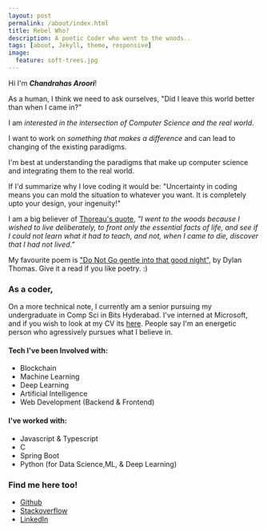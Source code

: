 ```yaml
---
layout: post
permalink: /about/index.html
title: Rebel Who?
description: A poetic Coder who went to the woods..
tags: [about, Jekyll, theme, responsive]
image:
  feature: soft-trees.jpg
---
```

Hi I'm ***Chandrahas Aroori***!

As a human, I think we need to ask ourselves, "Did I leave this world better than when I came in?"

I am *interested in the intersection of Computer Science and the real world*.

I want to work on *something that makes a difference* and can lead to changing of the existing paradigms.

I'm best at understanding the paradigms that make up computer science and integrating them to the real world.

If I'd summarize why I love coding it would be: "Uncertainty in coding means you can mold the situation to whatever you want. It is completely upto your design, your ingenuity!"

I am a big believer of [Thoreau's quote](https://www.goodreads.com/quotes/2690-i-went-to-the-woods-because-i-wished-to-live), *"I went to the woods because I wished to live deliberately, to front only the essential facts of life, and see if I could not learn what it had to teach, and not, when I came to die, discover that I had not lived."*

My favourite poem is ["Do Not Go gentle into that good night"](https://poets.org/poem/do-not-go-gentle-good-night), by Dylan Thomas. Give it a read if you like poetry. :)

### As a coder,

On a more technical note, I currently am a senior pursuing my undergraduate in Comp Sci in Bits Hyderabad. I've interned at Microsoft, and if you wish to look at my CV its [here](https://exorust.github.io/resume.html). People say I'm an energetic person who agressively pursues what I believe in.

#### Tech I've been Involved with:
- Blockchain
- Machine Learning
- Deep Learning
- Artificial Intelligence
- Web Development (Backend & Frontend)

#### I've worked with:
- Javascript & Typescript
- C
- Spring Boot
- Python (for Data Science,ML, & Deep Learning)

### Find me here too!

- [Github](https://github.com/Exorust)
- [Stackoverflow](https://stackoverflow.com/users/7086962/chandrahas-aroori)
- [LinkedIn](https://www.linkedin.com/in/chandrahas-aroori-409b44148/)
